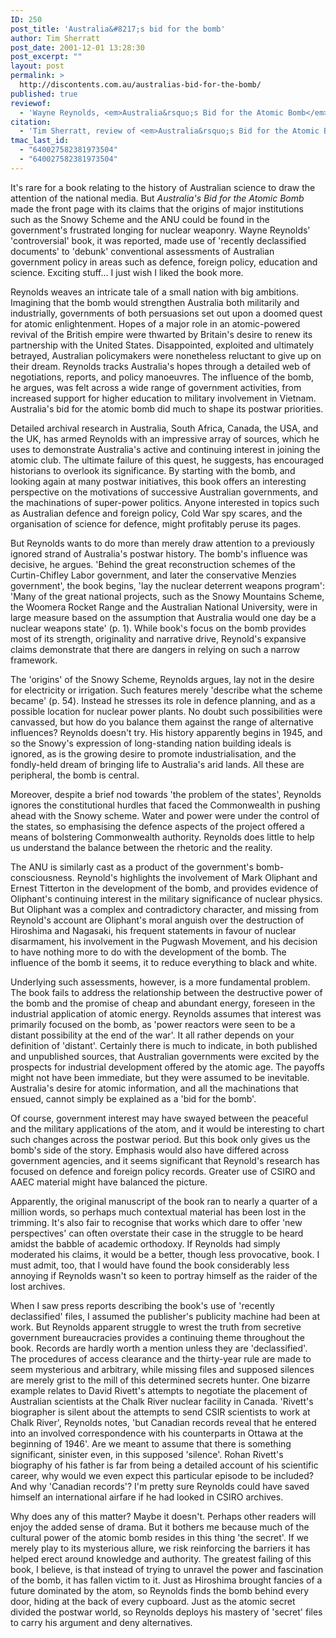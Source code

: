 ```yaml
---
ID: 250
post_title: 'Australia&#8217;s bid for the bomb'
author: Tim Sherratt
post_date: 2001-12-01 13:28:30
post_excerpt: ""
layout: post
permalink: >
  http://discontents.com.au/australias-bid-for-the-bomb/
published: true
reviewof:
  - 'Wayne Reynolds, <em>Australia&rsquo;s Bid for the Atomic Bomb</em>, Melbourne: Melbourne University Press, 2000. xi + 284pp, ISBN 0522849148.'
citation:
  - 'Tim Sherratt, review of <em>Australia&rsquo;s Bid for the Atomic Bomb</em>, in <em>Historical Records of Australian Science</em>, vol. 13, no. 4, December 2001, pp. 536-8.'
tmac_last_id:
  - "640027582381973504"
  - "640027582381973504"
---
```

It's rare for a book relating to the history of Australian science to draw the attention of the national media. But <em>Australia's Bid for the Atomic Bomb</em> made the front page with its claims that the origins of major institutions such as the Snowy Scheme and the ANU could be found in the government's frustrated longing for nuclear weaponry. Wayne Reynolds' 'controversial' book, it was reported, made use of 'recently declassified documents' to 'debunk' conventional assessments of Australian government policy in areas such as defence, foreign policy, education and science. Exciting stuff... I just wish I liked the book more.<!--more-->

Reynolds weaves an intricate tale of a small nation with big ambitions. Imagining that the bomb would strengthen Australia both militarily and industrially, governments of both persuasions set out upon a doomed quest for atomic enlightenment. Hopes of a major role in an atomic-powered revival of the British empire were thwarted by Britain's desire to renew its partnership with the United States. Disappointed, exploited and ultimately betrayed, Australian policymakers were nonetheless reluctant to give up on their dream. Reynolds tracks Australia's hopes through a detailed web of negotiations, reports, and policy manoeuvres. The influence of the bomb, he argues, was felt across a wide range of government activities, from increased support for higher education to military involvement in Vietnam. Australia's bid for the atomic bomb did much to shape its postwar priorities.

Detailed archival research in Australia, South Africa, Canada, the USA, and the UK, has armed Reynolds with an impressive array of sources, which he uses to demonstrate Australia's active and continuing interest in joining the atomic club. The ultimate failure of this quest, he suggests, has encouraged historians to overlook its significance. By starting with the bomb, and looking again at many postwar initiatives, this book offers an interesting perspective on the motivations of successive Australian governments, and the machinations of super-power politics. Anyone interested in topics such as Australian defence and foreign policy, Cold War spy scares, and the organisation of science for defence, might profitably peruse its pages.

But Reynolds wants to do more than merely draw attention to a previously ignored strand of Australia's postwar history. The bomb's influence was decisive, he argues. 'Behind the great reconstruction schemes of the Curtin-Chifley Labor government, and later the conservative Menzies government', the book begins, 'lay the nuclear deterrent weapons program': 'Many of the great national projects, such as the Snowy Mountains Scheme, the Woomera Rocket Range and the Australian National University, were in large measure based on the assumption that Australia would one day be a nuclear weapons state' (p. 1). While book's focus on the bomb provides most of its strength, originality and narrative drive, Reynold's expansive claims demonstrate that there are dangers in relying on such a narrow framework.

The 'origins' of the Snowy Scheme, Reynolds argues, lay not in the desire for electricity or irrigation. Such features merely 'describe what the scheme became' (p. 54). Instead he stresses its role in defence planning, and as a possible location for nuclear power plants. No doubt such possibilities were canvassed, but how do you balance them against the range of alternative influences? Reynolds doesn't try. His history apparently begins in 1945, and so the Snowy's expression of long-standing nation building ideals is ignored, as is the growing desire to promote industrialisation, and the fondly-held dream of bringing life to Australia's arid lands. All these are peripheral, the bomb is central.

Moreover, despite a brief nod towards 'the problem of the states', Reynolds ignores the constitutional hurdles that faced the Commonwealth in pushing ahead with the Snowy scheme. Water and power were under the control of the states, so emphasising the defence aspects of the project offered a means of bolstering Commonwealth authority. Reynolds does little to help us understand the balance between the rhetoric and the reality.

The ANU is similarly cast as a product of the government's bomb-consciousness. Reynold's highlights the involvement of Mark Oliphant and Ernest Titterton in the development of the bomb, and provides evidence of Oliphant's continuing interest in the military significance of nuclear physics. But Oliphant was a complex and contradictory character, and missing from Reynold's account are Oliphant's moral anguish over the destruction of Hiroshima and Nagasaki, his frequent statements in favour of nuclear disarmament, his involvement in the Pugwash Movement, and his decision to have nothing more to do with the development of the bomb. The influence of the bomb it seems, it to reduce everything to black and white.

Underlying such assessments, however, is a more fundamental problem. The book fails to address the relationship between the destructive power of the bomb and the promise of cheap and abundant energy, foreseen in the industrial application of atomic energy. Reynolds assumes that interest was primarily focused on the bomb, as 'power reactors were seen to be a distant possibility at the end of the war'. It all rather depends on your definition of 'distant'. Certainly there is much to indicate, in both published and unpublished sources, that Australian governments were excited by the prospects for industrial development offered by the atomic age. The payoffs might not have been immediate, but they were assumed to be inevitable. Australia's desire for atomic information, and all the machinations that ensued, cannot simply be explained as a 'bid for the bomb'.

Of course, government interest may have swayed between the peaceful and the military applications of the atom, and it would be interesting to chart such changes across the postwar period. But this book only gives us the bomb's side of the story. Emphasis would also have differed across government agencies, and it seems significant that Reynold's research has focused on defence and foreign policy records. Greater use of CSIRO and AAEC material might have balanced the picture.

Apparently, the original manuscript of the book ran to nearly a quarter of a million words, so perhaps much contextual material has been lost in the trimming. It's also fair to recognise that works which dare to offer 'new perspectives' can often overstate their case in the struggle to be heard amidst the babble of academic orthodoxy. If Reynolds had simply moderated his claims, it would be a better, though less provocative, book. I must admit, too, that I would have found the book considerably less annoying if Reynolds wasn't so keen to portray himself as the raider of the lost archives.

When I saw press reports describing the book's use of 'recently declassified' files, I assumed the publisher's publicity machine had been at work. But Reynolds apparent struggle to wrest the truth from secretive government bureaucracies provides a continuing theme throughout the book. Records are hardly worth a mention unless they are 'declassified'. The procedures of access clearance and the thirty-year rule are made to seem mysterious and arbitrary, while missing files and supposed silences are merely grist to the mill of this determined secrets hunter. One bizarre example relates to David Rivett's attempts to negotiate the placement of Australian scientists at the Chalk River nuclear facility in Canada. 'Rivett's biographer is silent about the attempts to send CSIR scientists to work at Chalk River', Reynolds notes, 'but Canadian records reveal that he entered into an involved correspondence with his counterparts in Ottawa at the beginning of 1946'. Are we meant to assume that there is something significant, sinister even, in this supposed 'silence'. Rohan Rivett's biography of his father is far from being a detailed account of his scientific career, why would we even expect this particular episode to be included? And why 'Canadian records'? I'm pretty sure Reynolds could have saved himself an international airfare if he had looked in CSIRO archives.

Why does any of this matter? Maybe it doesn't. Perhaps other readers will enjoy the added sense of drama. But it bothers me because much of the cultural power of the atomic bomb resides in this thing 'the secret'. If we merely play to its mysterious allure, we risk reinforcing the barriers it has helped erect around knowledge and authority. The greatest failing of this book, I believe, is that instead of trying to unravel the power and fascination of the bomb, it has fallen victim to it. Just as Hiroshima brought fancies of a future dominated by the atom, so Reynolds finds the bomb behind every door, hiding at the back of every cupboard. Just as the atomic secret divided the postwar world, so Reynolds deploys his mastery of 'secret' files to carry his argument and deny alternatives.